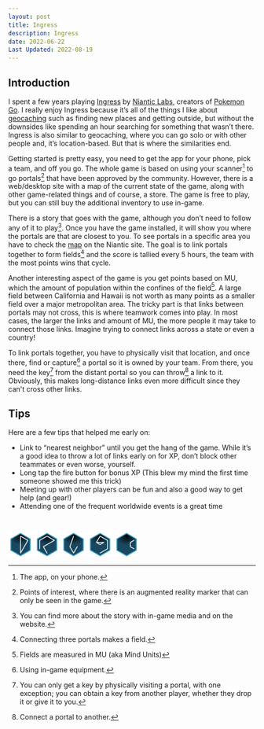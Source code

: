 ```yaml
---
layout: post
title: Ingress
description: Ingress
date: 2022-06-22
Last Updated: 2022-08-19
---
```

## Introduction

I spent a few years playing [Ingress](https://ingress.com/) by [Niantic Labs](https://nianticlabs.com/), creators of [Pokemon Go](https://pokemongolive.com/).  I really enjoy Ingress because it’s all of the things I like about [geocaching](/hobbies/geocaching/) such as finding new places and getting outside, but without the downsides like spending an hour searching for something that wasn’t there.  Ingress is also similar to geocaching, where you can go solo or with other people and, it’s location-based.  But that is where the similarities end.

Getting started is pretty easy, you need to get the app for your phone, pick a team, and off you go.  The whole game is based on using your scanner[^1] to go portals[^2] that have been approved by the community.  However, there is a web/desktop site with a map of the current state of the game, along with other game-related things and of course, a store.  The game is free to play, but you can still buy the additional inventory to use in-game.  

There is a story that goes with the game, although you don’t need to follow any of it to play[^8].  Once you have the game installed, it will show you where the portals are that are closest to you.  To see portals in a specific area you have to check the [map](https://intel.ingress.com/intel) on the Niantic site.  The goal is to link portals together to form fields[^3] and the score is tallied every 5 hours, the team with the most points wins that cycle.   

Another interesting aspect of the game is you get points based on MU, which the amount of population within the confines of the field[^4].  A large field between California and Hawaii is not worth as many points as a smaller field over a major metropolitan area.  The tricky part is that links between portals may not cross, this is where teamwork comes into play. In most cases, the larger the links and amount of MU, the more people it may take to connect those links.  Imagine trying to connect links across a state or even a country!

To link portals together, you have to physically visit that location, and once there, find or capture[^7] a portal so it is owned by your team.  From there, you need the key[^5] from the distant portal so you can throw[^6] a link to it.  Obviously, this makes long-distance links even more difficult since they can't cross other links.

## Tips
Here are a few tips that helped me early on:

- Link to “nearest neighbor” until you get the hang of the game.  While it’s a good idea to throw a lot of links early on for XP, don’t block other teammates or even worse, yourself.
- Long tap the fire button for bonus XP (This blew my mind the first time someone showed me this trick)
- Meeting up with other players can be fun and also a good way to get help (and gear!)
- Attending one of the frequent worldwide events is a great time

<br>

![Ingress Glyph 1](/assets/images/In1.png)
![Ingress Glyph 2](/assets/images/In2.png)
![Ingress Glyph 3](/assets/images/In3.png)
![Ingress Glyph 4](/assets/images/In4.png)
![Ingress Glyph 5](/assets/images/In5.png)


[^1]: The app, on your phone.
[^2]: Points of interest, where there is an augmented reality marker that can only be seen in the game.
[^3]: Connecting three portals makes a field. 
[^4]: Fields are measured in MU (aka Mind Units)
[^5]: You can only get a key by physically visiting a portal, with one exception; you can obtain a key from another player, whether they drop it or give it to you.
[^6]: Connect a portal to another.
[^7]: Using in-game equipment.
[^8]: You can find more about the story with in-game media and on the website.


